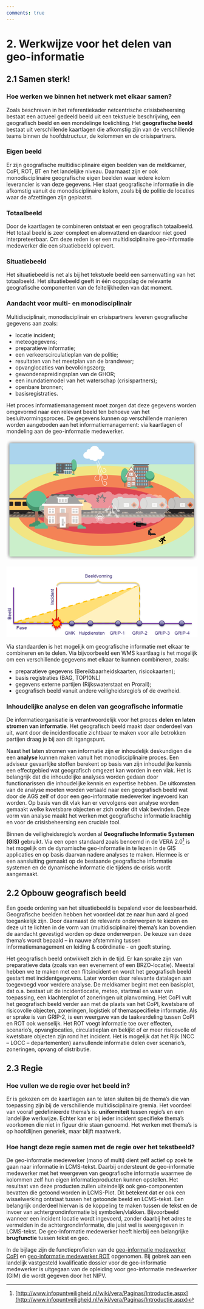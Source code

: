 ```yaml
---
comments: true
---
```


# 2. Werkwijze voor het delen van geo-informatie

## 2.1 Samen sterk!

### Hoe werken we binnen het netwerk met elkaar samen?

Zoals beschreven in het referentiekader netcentrische crisisbeheersing bestaat een actueel
gedeeld beeld uit een tekstuele beschrijving, een geografisch beeld en een mondelinge
toelichting. Het **geografische beeld** bestaat uit verschillende kaartlagen die afkomstig zijn
van de verschillende teams binnen de hoofdstructuur, de kolommen en de crisispartners.

### Eigen beeld
Er zijn geografische multidisciplinaire eigen beelden van de meldkamer, CoPI, ROT, BT en het landelijke niveau. Daarnaast zijn er ook monodisciplinaire geografische eigen beelden waar iedere kolom leverancier is van deze gegevens. Hier staat geografische informatie in
die afkomstig vanuit de monodisciplinaire kolom, zoals bij de politie de locaties waar de afzettingen zijn geplaatst.

### Totaalbeeld
Door de kaartlagen te combineren ontstaat er een geografisch totaalbeeld. Het totaal beeld is zeer compleet en alomvattend en daardoor niet goed interpreteerbaar. Om deze reden is er een multidisciplinaire geo-informatie medewerker die een situatiebeeld oplevert.

### Situatiebeeld
Het situatiebeeld is net als bij het tekstuele beeld een samenvatting van het totaalbeeld. Het situatiebeeld geeft in één oogopslag de relevante geografische componenten van de feitelijkheden van dat moment.

### Aandacht voor multi- en monodisciplinair
Multidisciplinair, monodisciplinair en crisispartners leveren geografische gegevens aan
zoals:

- locatie incident;
- meteogegevens;
- preparatieve informatie;
- een verkeerscirculatieplan van de politie;
- resultaten van het meetplan van de brandweer;
- opvanglocaties van bevolkingszorg;
- gewondenspreidingsplan van de GHOR;
- een inundatiemodel van het waterschap (crisispartners);
- openbare bronnen;
- basisregistraties.

Het proces informatiemanagement moet zorgen dat deze gegevens worden omgevormd naar een relevant beeld ten behoeve van het besluitvormingsproces. De gegevens kunnen op verschillende manieren worden aangeboden aan het informatiemanagement: via kaartlagen of mondeling aan de geo-informatie medewerker.

![Samen sterk](images/samen_sterk.png)

![Beeldvorming](images/afbeelding_2.png)

Via standaarden is het mogelijk om geografische informatie met elkaar te combineren en te delen. Via bijvoorbeeld een WMS kaartlaag is het mogelijk om een verschillende gegevens met elkaar te kunnen combineren, zoals:

- preparatieve gegevens (Bereikbaarheidskaarten, risicokaarten);
- basis registraties (BAG, TOP10NL)
- gegevens externe partijen (Rijkswaterstaat en Prorail);
- geografisch beeld vanuit andere veiligheidsregio’s of de overheid.

### Inhoudelijke analyse en delen van geografische informatie
De informatieorganisatie is verantwoordelijk voor het proces **delen en laten stromen van informatie**. Het geografisch beeld maakt daar onderdeel van uit, want door de incidentlocatie zichtbaar te maken voor alle betrokken partijen draag je bij aan dit itgangspunt.

Naast het laten stromen van informatie zijn er inhoudelijk deskundigen die een **analyse** kunnen maken vanuit het monodisciplinaire proces. Een adviseur gevaarlijke stoffen berekent op basis van zijn inhoudelijke kennis een effectgebied wat geografisch omgezet
kan worden in een vlak. Het is belangrijk dat die inhoudelijke analyses worden gedaan door functionarissen die inhoudelijke kennis en expertise hebben. De uitkomsten van de analyse moeten worden vertaald naar een geografisch beeld wat door de AGS zelf of door een geo-informatie medewerker ingevoerd kan worden. Op basis van dit vlak kan er vervolgens een analyse worden gemaakt welke kwetsbare objecten er zich onder dit vlak bevinden. Deze vorm van analyse maakt het werken met geografische informatie krachtig en voor de crisisbeheersing een cruciale tool.

Binnen de veiligheidsregio’s worden al **Geografische Informatie Systemen (GIS)** gebruikt. Via een open standaard zoals benoemd in de VERA 2.0[^5] is het mogelijk om de dynamische geo-informatie in te lezen in de GIS applicaties en op basis daarvan nadere analyses te maken. Hiermee is er een aansluiting gemaakt op de bestaande geografische informatie systemen en de dynamische informatie die tijdens de crisis wordt aangemaakt.

## 2.2 Opbouw geografisch beeld

Een goede ordening van het situatiebeeld is bepalend voor de leesbaarheid. Geografische beelden hebben het voordeel dat ze naar hun aard al goed toegankelijk zijn. Door daarnaast de relevante onderwerpen te kiezen en deze uit te lichten in de vorm van (multidisciplinaire) thema’s kan bovendien de aandacht gevestigd worden op deze onderwerpen. De keuze van deze thema’s wordt bepaald – in nauwe afstemming tussen  informatiemanagement en leiding & coördinatie - en geeft sturing.

Het geografisch beeld ontwikkelt zich in de tijd. Er kan sprake zijn van preparatieve data (zoals
van een evenement of een BRZO-locatie). Meestal hebben we te maken met een flitsincident
en wordt het geografisch beeld gestart met incidentgegevens. Later worden daar relevante
datalagen aan toegevoegd voor verdere analyse.
De meldkamer begint met een basisplot, dat o.a. bestaat uit de incidentlocatie, meteo, startmal
en waar van toepassing, een klachtenplot of zoneringen uit planvorming.
Het CoPI vult het geografisch beeld verder aan met de plaats van het CoPI, kwetsbare of
risicovolle objecten, zoneringen, logistiek of themaspecifieke informatie. Als er sprake is van
GRIP-2, is een weergave van de taakverdeling tussen CoPI en ROT ook wenselijk.
Het ROT voegt informatie toe over effecten, scenario’s, opvanglocaties, circulatieplan en bekijkt
of er meer risicovolle of kwetsbare objecten zijn rond het incident.
Het is mogelijk dat het Rijk (NCC – LOCC – departementen) aanvullende informatie delen over
scenario’s, zoneringen, opvang of distributie.

## 2.3 Regie

### Hoe vullen we de regie over het beeld in?
Er is gekozen om de kaartlagen aan te laten sluiten bij de thema’s die van toepassing zijn bij de verschillende multidisciplinaire gremia. Het voordeel van vooraf gedefinieerde thema’s is: **uniformiteit** tussen regio’s en een landelijke werkwijze. Echter kan er bij ieder incident
specifieke thema’s voorkomen die niet in figuur drie staan genoemd. Het werken met thema’s is op hoofdlijnen generiek, maar blijft maatwerk.

### Hoe hangt deze regie samen met de regie over het tekstbeeld?
De geo-informatie medewerker (mono of multi) dient zelf actief op zoek te gaan naar informatie in LCMS-tekst. Daarbij ondersteunt de geo-informatie medewerker met het weergeven van geografische informatie waarmee de kolommen zelf hun eigen informatieproducten kunnen opstellen. Het resultaat van deze producten zullen uiteindelijk ook geo-componenten bevatten die getoond worden in LCMS-Plot. Dit betekent dat er ook
een wisselwerking ontstaat tussen het getoonde beeld en LCMS-tekst.
Een belangrijk onderdeel hiervan is de koppeling te maken tussen de tekst en de invoer van achtergrondinformatie bij symbolen/vlakken. Bijvoorbeeld wanneer een incident locatie wordt ingevoerd, zonder daarbij het adres te vermelden in de achtergrondinformatie, die juist wel is weergegeven in LCMS-tekst. De geo-informatie medewerker heeft hierbij een belangrijke
**brugfunctie** tussen tekst en geo.

In de bijlage zijn de functieprofielen van de [geo-informatie medewerker CoPI](./3._Operationele_bijlagen/3_1_functieprofielen_van_de_geo_informatie_medewerker_copi.md) en [geo-informatie medewerker ROT](./3._Operationele_bijlagen/3_2_geo_informatie_medewerker_rot.md) opgenomen. Bij gebrek aan een landelijk vastgesteld
kwalificatie dossier voor de geo-informatie medewerker is uitgegaan van de opleiding voor
geo-informatie medewerker (GIM) die wordt gegeven door het NIPV.

[^5]: [http://www.infopuntveiligheid.nl/wiki/vera/Paginas/Introductie.aspx](http://www.infopuntveiligheid.nl/wiki/vera/Paginas/Introductie.aspx)